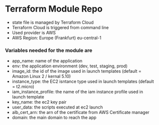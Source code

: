 # Terraform Module Repo

 * state file is managed by Terraform Cloud
 * Terraform Cloud is triggered from command line
 * Used provider is AWS
 * AWS Region: Europe (Frankfurt) eu-central-1

 
### Variables needed for the module are
 + app_name: name of the application
 + env: the application environment (dev, test, staging, prod)
 + image_id: the id of the image used in launch templates (default = Amazon Linux 2 / kernal 5.10)
 + instance_type: the EC2 isntance type used in launch templates (default = t2.micro)
 + iam_instance_profile: the name of the iam instance profile used in launch template
 + key_name: the ec2 key pair
 + user_data: the scripts executed at ec2 launch
 + alb_cert_arn: the arn of the certificate from AWS Certificate manager
 + domain: the main domain to reach the app